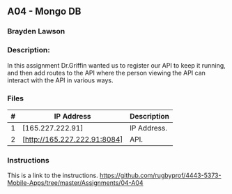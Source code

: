 ## A04 - Mongo DB
### Brayden Lawson
### Description:

In this assignment Dr.Griffin wanted us to register our API to keep it running, and then add routes to the API where the person viewing the
API can interact with the API in various ways.

### Files

|   #   | IP Address     | Description                      |
| :---: | -------- | -------------------------------- |
|   1   | [165.227.222.91] | IP Address. |
|   2   | [http://165.227.222.91:8084] | API. |


### Instructions

This is a link to the instructions. https://github.com/rugbyprof/4443-5373-Mobile-Apps/tree/master/Assignments/04-A04


